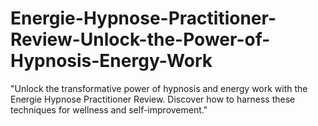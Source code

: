 # Energie-Hypnose-Practitioner-Review-Unlock-the-Power-of-Hypnosis-Energy-Work
"Unlock the transformative power of hypnosis and energy work with the Energie Hypnose Practitioner Review. Discover how to harness these techniques for wellness and self-improvement."
